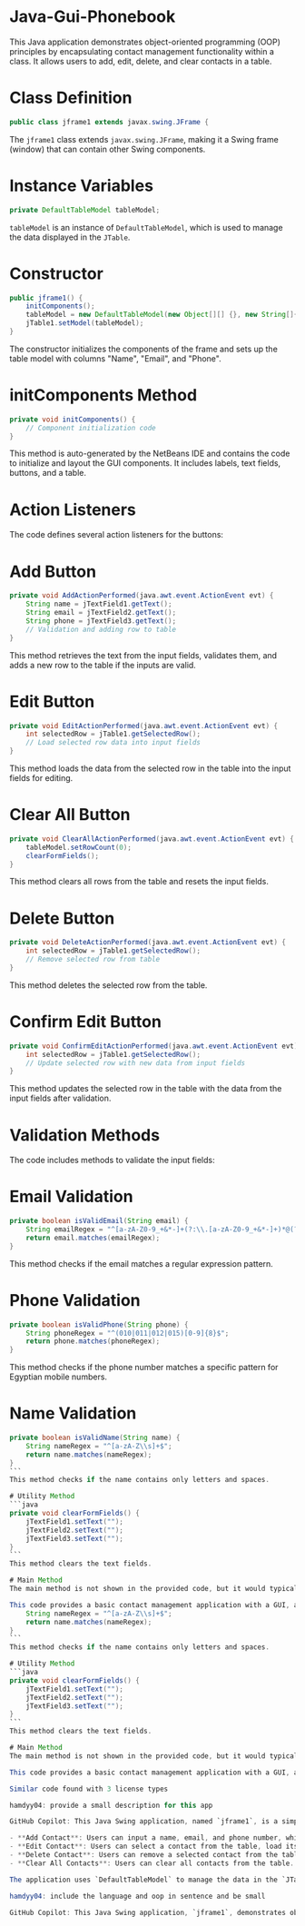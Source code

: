 # Java-Gui-Phonebook
This Java application demonstrates object-oriented programming (OOP) principles by encapsulating contact management functionality within a class. It allows users to add, edit, delete, and clear contacts in a table.

# Class Definition
```java
public class jframe1 extends javax.swing.JFrame {
```
The `jframe1` class extends `javax.swing.JFrame`, making it a Swing frame (window) that can contain other Swing components.

# Instance Variables
```java
private DefaultTableModel tableModel;
```
`tableModel` is an instance of `DefaultTableModel`, which is used to manage the data displayed in the `JTable`.

# Constructor
```java
public jframe1() {
    initComponents();
    tableModel = new DefaultTableModel(new Object[][] {}, new String[]{"Name", "Email", "Phone"});
    jTable1.setModel(tableModel);
}
```
The constructor initializes the components of the frame and sets up the table model with columns "Name", "Email", and "Phone".

# initComponents Method
```java
private void initComponents() {
    // Component initialization code
}
```
This method is auto-generated by the NetBeans IDE and contains the code to initialize and layout the GUI components. It includes labels, text fields, buttons, and a table.

# Action Listeners
The code defines several action listeners for the buttons:

# Add Button
```java
private void AddActionPerformed(java.awt.event.ActionEvent evt) {
    String name = jTextField1.getText();
    String email = jTextField2.getText();
    String phone = jTextField3.getText();
    // Validation and adding row to table
}
```
This method retrieves the text from the input fields, validates them, and adds a new row to the table if the inputs are valid.

# Edit Button
```java
private void EditActionPerformed(java.awt.event.ActionEvent evt) {
    int selectedRow = jTable1.getSelectedRow();
    // Load selected row data into input fields
}
```
This method loads the data from the selected row in the table into the input fields for editing.

# Clear All Button
```java
private void ClearAllActionPerformed(java.awt.event.ActionEvent evt) {
    tableModel.setRowCount(0);
    clearFormFields();
}
```
This method clears all rows from the table and resets the input fields.

# Delete Button
```java
private void DeleteActionPerformed(java.awt.event.ActionEvent evt) {
    int selectedRow = jTable1.getSelectedRow();
    // Remove selected row from table
}
```
This method deletes the selected row from the table.

# Confirm Edit Button
```java
private void ConfirmEditActionPerformed(java.awt.event.ActionEvent evt) {
    int selectedRow = jTable1.getSelectedRow();
    // Update selected row with new data from input fields
}
```
This method updates the selected row in the table with the data from the input fields after validation.

# Validation Methods
The code includes methods to validate the input fields:

# Email Validation
```java
private boolean isValidEmail(String email) {
    String emailRegex = "^[a-zA-Z0-9_+&*-]+(?:\\.[a-zA-Z0-9_+&*-]+)*@(?:[a-zA-Z0-9-]+\\.)+[a-zA-Z]{2,7}$";
    return email.matches(emailRegex);
}
```
This method checks if the email matches a regular expression pattern.

# Phone Validation
```java
private boolean isValidPhone(String phone) {
    String phoneRegex = "^(010|011|012|015)[0-9]{8}$";
    return phone.matches(phoneRegex);
}
```
This method checks if the phone number matches a specific pattern for Egyptian mobile numbers.

# Name Validation
``````java
private boolean isValidName(String name) {
    String nameRegex = "^[a-zA-Z\\s]+$";
    return name.matches(nameRegex);
}
```
This method checks if the name contains only letters and spaces.

# Utility Method
```java
private void clearFormFields() {
    jTextField1.setText("");
    jTextField2.setText("");
    jTextField3.setText("");
}
```
This method clears the text fields.

# Main Method
The main method is not shown in the provided code, but it would typically create an instance of `jframe1` and make it visible.

This code provides a basic contact management application with a GUI, allowing users to perform CRUD (Create, Read, Update, Delete) operations on a list of contacts.private boolean isValidName(String name) {
    String nameRegex = "^[a-zA-Z\\s]+$";
    return name.matches(nameRegex);
}
```
This method checks if the name contains only letters and spaces.

# Utility Method
```java
private void clearFormFields() {
    jTextField1.setText("");
    jTextField2.setText("");
    jTextField3.setText("");
}
```
This method clears the text fields.

# Main Method
The main method is not shown in the provided code, but it would typically create an instance of `jframe1` and make it visible.

This code provides a basic contact management application with a GUI, allowing users to perform CRUD (Create, Read, Update, Delete) operations on a list of contacts.

Similar code found with 3 license types

hamdyy04: provide a small description for this app

GitHub Copilot: This Java Swing application, named `jframe1`, is a simple contact management system. It allows users to add, edit, delete, and clear contacts in a table. The main features include:

- **Add Contact**: Users can input a name, email, and phone number, which are validated before being added to the table.
- **Edit Contact**: Users can select a contact from the table, load its details into the input fields, and modify them.
- **Delete Contact**: Users can remove a selected contact from the table.
- **Clear All Contacts**: Users can clear all contacts from the table.

The application uses `DefaultTableModel` to manage the data in the `JTable` and includes validation methods for name, email, and phone number formats.

hamdyy04: include the language and oop in sentence and be small 

GitHub Copilot: This Java Swing application, `jframe1`, demonstrates object-oriented programming (OOP) principles by encapsulating contact management functionality within a class. It allows users to add, edit, delete, and clear contacts in a table. The application uses a `DefaultTableModel` to manage contact data and includes validation methods for names, emails, and phone numbers. The GUI components and event handling are managed using Swing, providing a user-friendly interface for managing contacts.
